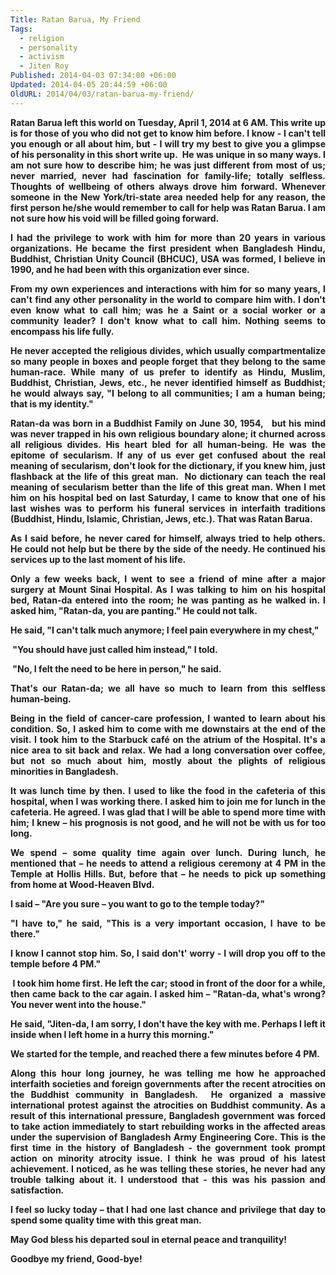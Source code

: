 ```yaml
---
Title: Ratan Barua, My Friend
Tags:
  - religion
  - personality
  - activism
  - Jiten Roy
Published: 2014-04-03 07:34:00 +06:00
Updated: 2014-04-05 20:44:59 +06:00
OldURL: 2014/04/03/ratan-barua-my-friend/
---
```


<!--[if !mso]&gt;-->
<p class="MsoNormal" style="text-align: justify"><b>Ratan Barua left this world on Tuesday, April 1, 2014 at 6 AM. This write up is for those of you who did not get to know him before. I know - I can't tell you enough or all about him, but - I will try my best to give you a glimpse of his personality in this short write up.  He was unique in so many ways. I am not sure how to describe him; he was just different from most of us; never married, never had fascination for family-life; totally selfless. Thoughts of wellbeing of others always drove him forward. Whenever someone in the New York/tri-state area needed help for any reason, the first person he/she would remember to call for help was Ratan Barua. I am not sure how his void will be filled going forward.  </b></p>
<p class="MsoNormal" style="text-align: justify"><b>I had the privilege to work with him for more than 20 years in various organizations. He became the first president when Bangladesh Hindu, Buddhist, Christian Unity Council (BHCUC), USA was formed, I believe in 1990, and he had been with this organization ever since. </b></p>
<p class="MsoNormal" style="text-align: justify"><b>From my own experiences and interactions with him for so many years, I can't find any other personality in the world to compare him with. I don't even know what to call him; was he a Saint or a social worker or a community leader? I don't know what to call him. Nothing seems to encompass his life fully. <span> </span></b></p>
<p class="MsoNormal" style="text-align: justify"><b>He never accepted the religious divides, which usually compartmentalize so many people in boxes and people forget that they belong to the same human-race. While many of us prefer to identify as Hindu, Muslim, Buddhist, Christian, Jews, etc., he never identified himself as Buddhist; he would always say, "I belong to all communities; I am a human being; that is my identity." </b></p>
<p class="MsoNormal" style="text-align: justify"><b>Ratan-da was born in a Buddhist Family on June 30, 1954,<span>   </span>but his mind was never trapped in his own religious boundary alone; it churned across all religious divides. His heart bled for all human-being. He was the epitome of secularism. If any of us ever get confused about the real meaning of secularism, don't look for the dictionary, if you knew him, just flashback at the life of this great man. <span> </span>No dictionary can teach the real meaning of secularism better than the life of this great man. When I met him on his hospital bed on last Saturday, I came to know that one of his last wishes was to perform his funeral services in interfaith traditions (Buddhist, Hindu, Islamic, Christian, Jews, etc.). That was Ratan Barua.</b></p>
<p class="MsoNormal" style="text-align: justify"><b>As I said before, he never cared for himself, always tried to help others. He could not help but be there by the side of the needy. He continued his services up to the last moment of his life. </b></p>
<p class="MsoNormal" style="text-align: justify"><b>Only a few weeks back, I went to see a friend of mine after a major surgery at Mount Sinai Hospital. As I was talking to him on his hospital bed, Ratan-da entered into the room; he was panting as he walked in. I asked him, "Ratan-da, you are panting." He could not talk.</b></p>
<p class="MsoNormal" style="text-align: justify"><b>He said, "I can't talk much anymore; I feel pain everywhere in my chest," </b></p>
<p class="MsoNormal" style="text-align: justify"><b><span> </span>"You should have just called him instead," I told. </b></p>
<p class="MsoNormal" style="text-align: justify"><b><span> </span>"No, I felt the need to be here in person," he said. </b></p>
<p class="MsoNormal" style="text-align: justify"><b>That's our Ratan-da; we all have so much to learn from this selfless human-being. </b></p>
<p class="MsoNormal" style="text-align: justify"><b>Being in the field of cancer-care profession, I wanted to learn about his condition. So, I asked him to come with me downstairs at the end of the visit. I took him to the Starbuck café on the atrium of the Hospital. It's a nice area to sit back and relax. We had a long conversation over coffee, but not so much about him, mostly about the plights of religious minorities in Bangladesh. </b></p>
<p class="MsoNormal" style="text-align: justify"><b>It was lunch time by then. I used to like the food in the cafeteria of this hospital, when I was working there. I asked him to join me for lunch in the cafeteria. He agreed. I was glad that I will be able to spend more time with him; I knew – his prognosis is not good, and he will not be with us for too long. </b></p>
<p class="MsoNormal" style="text-align: justify"><b>We spend – some quality time again over lunch. During lunch, he mentioned that – he needs to attend a religious ceremony at 4 PM in the Temple at Hollis Hills. But, before that – he needs to pick up something from home at Wood-Heaven Blvd. </b></p>
<p class="MsoNormal" style="text-align: justify"><b>I said – "Are you sure – you want to go to the temple today?" </b></p>
<p class="MsoNormal" style="text-align: justify"><b>"I have to," he said, "This is a very important occasion, I have to be there." </b></p>
<p class="MsoNormal" style="text-align: justify"><b>I know I cannot stop him. So, I said don't' worry - I will drop you off to the temple before 4 PM."</b></p>
<p class="MsoNormal" style="text-align: justify"><b><span> </span>I took him home first. He left the car; stood in front of the door for a while, then came back to the car again. I asked him – "Ratan-da, what's wrong? You never went into the house."</b><b> </b></p>
<p class="MsoNormal" style="text-align: justify"><b>He said, "Jiten-da, I am sorry, I don't have the key with me. Perhaps I left it inside when I left home in a hurry this morning." <span> </span></b></p>
<p class="MsoNormal" style="text-align: justify"><b>We started for the temple, and reached there a few minutes before 4 PM. <span> </span></b></p>
<p class="MsoNormal" style="text-align: justify"><b>Along this hour long journey, he was telling me how he approached interfaith societies and foreign governments after the recent atrocities on the Buddhist community in Bangladesh.<span>  </span>He organized a massive international protest against the atrocities on Buddhist community. As a result of this international pressure, Bangladesh government was forced to take action immediately to start rebuilding works in the affected areas under the supervision of Bangladesh Army Engineering Core. This is the first time in the history of Bangladesh - the government took prompt action on minority atrocity issue. I think he was proud of his latest achievement. I noticed, as he was telling these stories, he never had any trouble talking about it. I understood that - this was his passion and satisfaction.<span>  </span></b></p>
<p class="MsoNormal" style="text-align: justify"><b>I feel so lucky today – that I had one last chance and privilege that day to spend some quality time with this great man.</b></p>
<p class="MsoNormal" style="text-align: justify"><b>May God bless his departed soul in eternal peace and tranquility! </b></p>
<p class="MsoNormal" style="text-align: justify"><b>Goodbye my friend, Good-bye!</b></p>
